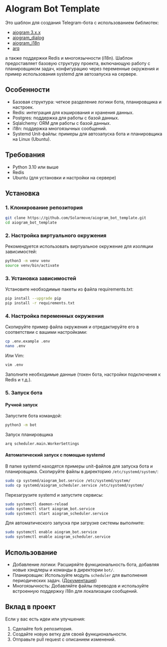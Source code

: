 # AIogram Bot Template

Это шаблон для создания Telegram-бота с использованием библиотек:
- [aiogram 3.x.x](https://github.com/aiogram/aiogram)
- [aiogram_dialog](https://github.com/Tishka17/aiogram_dialog)
- [aiogram_i18n](https://github.com/aiogram/i18n)
- [arq](https://github.com/python-arq/arq)

а также поддержки Redis и многоязычности (i18n).
Шаблон предоставляет базовую структуру проекта,
включающую работу с планировщиком задач, конфигурацию через переменные окружения и пример
использования systemd для автозапуска на сервере.

## Особенности

- Базовая структура: четкое разделение логики бота, планировщика и настроек.
- Redis: интеграция для кэширования и хранения данных.
- Postgres: поддержка для работы с базой данных.
- Sqlalchemy: ORM для работы с базой данных.
- i18n: поддержка многоязычных сообщений.
- Systemd Unit-файлы: примеры для автозапуска бота и планировщика на Linux (Ubuntu).

## Требования

- Python 3.10 или выше
- Redis
- Ubuntu (для установки и настройки на сервере)

## Установка

### 1. Клонирование репозитория

```bash
git clone https://github.com/Solarmove/aiogram_bot_template.git
cd aiogram_bot_template
```

### 2. Настройка виртуального окружения

Рекомендуется использовать виртуальное окружение для изоляции зависимостей:

```bash
python3 -m venv venv
source venv/bin/activate
```

### 3. Установка зависимостей

Установите необходимые пакеты из файла requirements.txt:

```bash
pip install --upgrade pip
pip install -r requirements.txt
```

### 4. Настройка переменных окружения

Скопируйте пример файла окружения и отредактируйте его в соответствии с вашими настройками:

```bash
cp .env.example .env
nano .env
```

Или Vim:

```bash
vim .env
```

Заполните необходимые данные (токен бота, настройки подключения к Redis и т.д.).

### 5. Запуск бота

#### Ручной запуск

Запустите бота командой:

```bash
python3 -m bot
```

Запуск планировщика

```bash
arq scheduler.main.WorkerSettings
```

#### Автоматический запуск с помощью systemd

В папке systemd находятся примеры unit-файлов для запуска бота и планировщика. Скопируйте файлы в
директорию `/etc/systemd/system/`:

```bash
sudo cp systemd/aiogram_bot.service /etc/systemd/system/
sudo cp systemd/aiogram_scheduler.service /etc/systemd/system/
```

Перезагрузите systemd и запустите сервисы:

```bash
sudo systemctl daemon-reload
sudo systemctl start aiogram_bot.service
sudo systemctl start aiogram_scheduler.service
```

Для автоматического запуска при загрузке системы выполните:

```bash
sudo systemctl enable aiogram_bot.service
sudo systemctl enable aiogram_scheduler.service
```

## Использование

- Добавление логики: Расширяйте функциональность бота, добавляя новые хэндлеры и команды в
  директории `bot/`.
- Планировщик: Используйте модуль `scheduler` для выполнения периодических
  задач. ([Документация](https://arq-docs.helpmanual.io/))
- Многоязычность: Добавляйте файлы переводов и используйте встроенную поддержку i18n для локализации
  сообщений.

## Вклад в проект

Если у вас есть идеи или улучшения:

1. Сделайте fork репозитория.
2. Создайте новую ветку для своей функциональности.
3. Отправьте pull request с описанием изменений.
